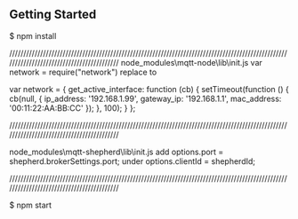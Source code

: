

## Getting Started

$ npm install

//////////////////////////////////////////////////////////////////////////////////////////////////////////////////////////////////////////
node_modules\mqtt-node\lib\init.js
var network = require("network")  replace to

var network = {
        get_active_interface: function (cb) {
            setTimeout(function () {
                cb(null, {
                    ip_address: '192.168.1.99',
                    gateway_ip: '192.168.1.1',
                    mac_address: '00:11:22:AA:BB:CC'
                });
            }, 100);
        }
    };

//////////////////////////////////////////////////////////////////////////////////////////////////////////////////////////////////////////

node_modules\mqtt-shepherd\lib\init.js
add  options.port = shepherd.brokerSettings.port; under options.clientId = shepherdId; 

//////////////////////////////////////////////////////////////////////////////////////////////////////////////////////////////////////////

$ npm start
